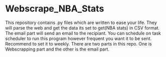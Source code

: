 # Webscrape_NBA_Stats
This repository contains .py files which are written to ease your life. They will parse the web and get the data its set to get(NBA stats) in CSV format. The email part will send an email to the recipiant. You can schedule on task scheduler to run this program however frequent you want it to be sent. Recommend to set it to weekly. 
There are two parts in this repo. 
One is Webscrapping part and the other is the email part. 
